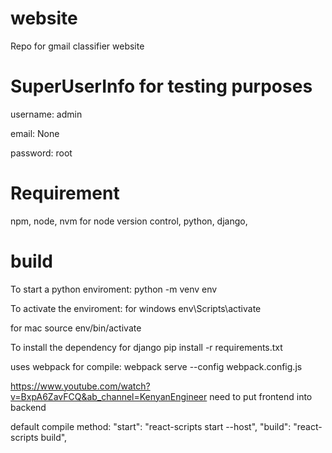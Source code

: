 # website
Repo for gmail classifier website

# SuperUserInfo for testing purposes
username: admin

email: None

password: root

# Requirement


npm, node, nvm for node version control, python, django,

# build

To start a python enviroment:
    python -m venv env

To activate the enviroment:
for windows
env\Scripts\activate

for mac
source env/bin/activate

To install the dependency for django
pip install -r requirements.txt


uses webpack for compile:
webpack serve --config webpack.config.js

https://www.youtube.com/watch?v=BxpA6ZavFCQ&ab_channel=KenyanEngineer
need to put frontend into backend

default compile method:
"start": "react-scripts start --host",
"build": "react-scripts build",

